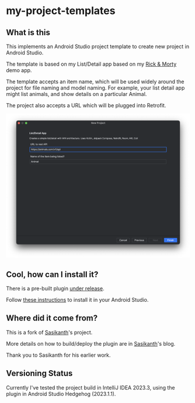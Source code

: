 # my-project-templates


## What is this

This implements an Android Studio project template to create new project
in Android Studio.

The template is based on my List/Detail app based on my [Rick & Morty](https://github.com/jamesonwilliams/rick-morty-compose/tree/main) demo app.

The template accepts an item name, which will be used widely around the project for file naming and model naming. For example, your list detail app might list animals, and show details on a particular Animal.

The project also accepts a URL which will be plugged into Retrofit.

<img src="screenshots/config-screen.png" alt="Example of configuring a new project using the template." />

## Cool, how can I install it?

There is a pre-built plugin [under release](./release/my-project-templates-1.0-SNAPSHOT.zip).

Follow [these instructions](https://sasikanth.dev/creating-project-templates-in-android-studio/#installing-the-plugin) to install it in your Android Studio.

## Where did it come from?

This is a fork of [Sasikanth](https://sasikanth.dev/creating-project-templates-in-android-studio/)'s project.

More details on how to build/deploy the plugin are in [Sasikanth](https://www.sasikanth.dev/creating-project-templates-in-android-studio/)'s blog.

Thank you to Sasikanth for his earlier work.

## Versioning Status

Currently I've tested the project build in IntelliJ IDEA 2023.3, using the plugin in Android Studio Hedgehog (2023.1.1).

